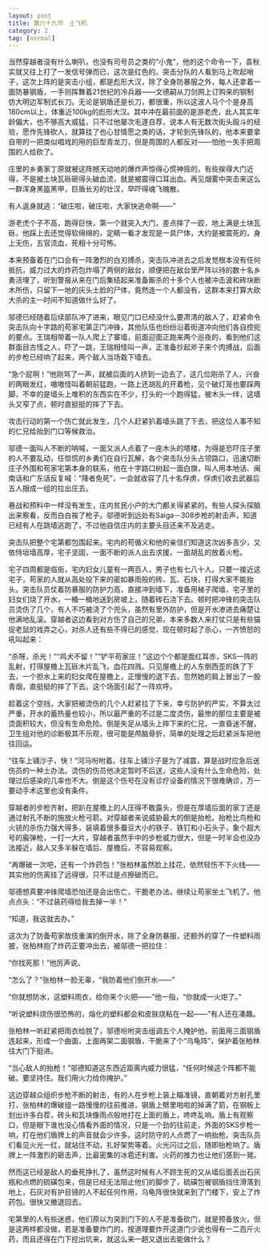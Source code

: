 ```yaml
---
layout: post
title: 第六十九节　土飞机
category: 2
tag: [normal]
---
```


当然穿越者没有什么喇叭，也没有司号员之类的“小鬼”，他的这个命令一下，袁秋实就又往上打了一发信号弹而已，这次是红色的。突击分队的人看到马上吹起哨子，这次上阵的是突击小组，都是彪形大汉，除了全身防暴服之外，每人还拿着一面防暴钢盾，一手则挥舞着21世纪的冷兵器――文德嗣从刀剑网上订购来的钢制仿大明边军制式长刀。无论是钢盾还是长刀，都很重，所以这波人马个个是身高180cm以上，体重近100kg的彪形大汉。其中冲在最前面的是游老虎，此人其实年龄偏大，也不够高大威猛，只不过他屡次毛遂自荐，说本人有无数次街头殴斗的经验，愿作先锋砍人，就算挂了也心甘情愿之类的话，才轮到先锋队的，他本来要拿自带的一把类似唱戏的用的巨型青龙刀，但是周围的人都反对――怕他一失手把周围的人给砍了。

庄里的乡勇家丁原就被这阵撼天动地的爆炸声惊得心慌神摇的，有些挨得大门近得，不是被土块瓦砾砸得头破血流，就是被震得口耳出血。再见烟雾中突击来这么一群浑身黑盔黑甲，巨盾长刃的壮汉，早吓得魂飞魄散。

有人返身就逃：“破庄啦，破庄啦，大家快逃命啊――”

游老虎个子不高，跑得巨快，第一个就突入大门，差点摔了一跤，地上满是土块瓦砾，他踩上去还觉得软绵绵的，定睛一看才发现是一具尸体，大约是被震死的，身上无伤，五官流血，死相十分可怖。

本来预备着在门口会有一阵激烈的白刃搏杀，突击队冲进去之后发觉根本没有任何抵抗，威力过大的炸药包炸塌了两侧的敌台，顺便把在敌台里严阵以待的数十名乡勇活埋了，听到警报从来在门后集结起来准备厮杀的十多个人也被冲击波和砖块断木所伤，只留下一地的灰头土脸的尸体，竟然连一个人都没有，这群本来打算大砍大杀的主一时间不知道做什么好了。

邬德已经随着后续部队冲了进来，眼见门口已经没什么要肃清的敌人了，赶紧命令突击队向十字路的苟家宅第正门冲锋，其他队伍也纷纷沿着街道冲向他们各自控扼的要点。王瑞相带着一队人爬上了寨墙，前面迎面正跑来两个巡夜的，看到他们这群面目古怪之人，吓了一跳，王瑞相怪叫一声，正准备抄起斧子来个肉搏战，后面的步枪已经响了起来，两个敌人当场栽下墙去。

“急个屁啊！”他刚骂了一声，就被后面的人挤到一边去了，这几位刚杀了人，兴奋的两眼发红，嗷嗷怪叫着朝前猛跑，一路上还胡乱的开着枪，见个破灯笼也要踩两脚，不幸的是墙头上堆积的东西实在不少，打头的一个跑得猛，被木头一绊，这墙头又窄了点，顿时直挺挺的摔了下去。

攻击行动的第一个伤亡就此发生，几个人赶紧扒着墙头跳了下去，把这位人事不知的仁兄给抬到门口等候救治。

邬德一面叫人不断的呐喊，一面又派人点着了一座木头的塔楼，为得是恐吓庄子里的人不要乱动，任惊慌的乡勇们在自行瓦解，各个突击队分头占领路口，迅速切断庄子外围和苟家宅第本身的联系，他在十字路口树起一面白旗，叫人用本地话、闽南话和广东话反复喊：“降者免死”，一会就收容了几十名俘虏，俘虏们收去武器后五人捆成一组的拉出庄去。

巷战和预料中一样没有发生，庄内贫民小户的大门都关得紧紧的。有些人探头探脑出来察看，反而白白挨了枪子。邬德听到远处有Saiga－308步枪的射击声，知道已经有人在跳墙逃跑了，不过他自信庄内的主要头目还来不及逃走。

突击队把整个宅第都包围起来。宅内的苟循义和他的亲信们知道这次凶多吉少，又依恃垣墙高厚，宅子坚固，一面不断的派人出去求援，一面胡乱的放着火枪。

宅子四周都是临街，宅内妇女儿童有一两百人，男子也有七八十人。只要一接近这宅子，苟家的人就从高处投下来的密如暴雨般的砖、瓦、石块，打得大家不能抬头。突击队员仗着防暴服的防护力高，直接冲到墙下，准备用梯子爬墙，宅子里的妇女们烧了开水，一桶一桶地送到房坡上，随着砖石浇下去。顿时把冲锋的突击队员烫伤了几个，有人不巧被浇了个兜头，虽然有里外防护，但是开水渗进去痛楚让他满地乱滚。穿越者这边看到对方伤了自己的兄弟，本来多数人来打仗只是有些猫捉老鼠的戏弄之心，对杀人还有些不得已的感觉，现在顿时起了杀心，一齐愤怒的吼叫起来：

“杀呀，杀光！”“鸡犬不留！”“铲平苟家庄！”这边个个都是面红耳赤，SKS一阵的乱射，打得屋檐上瓦砾木片乱飞，血花四溅。只见屋檐上的人东倒西歪的跌了下去，一个担水上来的妇女爬在屋檐上，正慢慢的退下去，忽然她的肩上冒出了一股青烟，直挺挺的摔了下去。这个场面引起了一阵欢呼。

趁着这个空挡，大家把被烫伤的几个人赶紧拉了下来，幸亏防护的严实，不算太过严重，开水的蓄热量也较小，所以最严重的不过是二度烫伤，最惨的那位主要是被烫面积较大，但没有生命危险。倒是失足从墙头上摔下来的仁兄，一直昏迷不醒，卫生组对他的诊断极其不乐观，很可能是颅脑骨折，简单的处理之后赶紧派车把他往回运。

“往车上铺沙子，快！”河马吩咐着。往车上铺沙子是为了减震，算是战时应急后送伤员的一种土办法。烫伤的伤员他决定暂时不后送，这些人没有什么生命危险，处理过后感染的几率也不大。倒是这个伤号在没有诊疗设备的情况下很难确诊，万一要动手术这里也没有条件。

穿越者的步枪齐射，把趴在屋檐上的人压得不敢露头，但是在厚墙后面的家丁还是通过射孔不断的施放火枪弓箭。对穿越者来说威胁最大的倒是抬枪。抬枪比鸟枪和火铳的杀伤力强大得多，装填着很多蚕豆大小的铁子、铁钉和小石头子，象个超大号的霰弹枪，一打一大片，穿越者虽然手中的步枪威力很大，但是一时半会也没办法接近，敌人又多半躲在墙后、屋檐后，不容易观察。

“再爆破一次吧，还有一个炸药包！”张柏林虽然脸上挂花，依然轻伤不下火线――其实他的伤离挂了远得很，只不过是点擦破而已。

邬德想真要冲锋爬墙恐怕还是会出伤亡，干脆老办法，继续让苟家坐土飞机了。他点点头：“不过装药得给我去掉一半！”

“知道，我这就去办。”

这次为了防备苟家故伎重演的倒开水，除了全身防暴服，还额外的穿了一件塑料雨披，张柏林抱了炸药正要冲出去，被邬德一把拉住：

“你找死那！”他厉声说。

“怎么了？”张柏林一脸无辜，“我防着他们倒开水――”

“你就想防水，这塑料雨衣，给你来个火把――”他一指，“你就成一火炬了。”

“听说塑料烧伤很恐怖的，熔化的塑料都会和皮肤烧粘在一起――”有人还在凑趣。

张柏林一听赶紧把雨衣给脱了，邬德吩咐突击组调五个人掩护他，前面用三面钢盾连起来，形成一个曲面，上面再架二面钢盾，干脆来了个“乌龟阵”，保护着张柏林往大门下挺进。

“当心敌人的抬枪！”邬德知道这东西近距离内威力很猛，“任何时候这个阵都不能破。要坚持住。我们用火力给你掩护。”

这边穿越众组织步枪不断的射击，有的人在步枪上装上瞄准镜，直朝着对方射孔里打，张柏林的爆破组一路慢慢的往前推进，钢盾上劈里啪啦的掉满了箭，在钢板上划出许多白茬，砖头和瓦块像雨点般地打在上面的盾上，咚咚乱响。盾上有观察口，但是眼下谁也没心情看外面的情况，只是一个劲的往前走，外面的SKS步枪一响，打在他们盾牌上的声音就会少许多。这时防守的人点燃了一响抬枪。突击队员们看见火光一红，就站住不动，扎好架势等着。火光闪过之后，随即抬枪响了。盾牌上一阵激烈的砸击声，比最密集的冰雹还利害。火药的推力也让他们感到一晃。

然而这已经是敌人的垂死挣扎了，虽然这时候有人不顾生死的又从墙后面丢出石灰瓶和点燃的硫磺包来，但是已经无法阻止他们的脚步了，硫磺包被钢盾挡住滑落到地上，石灰对有护目镜的人不起任何作用，乌龟阵很快就来到了门楼下，安上了炸药包。很快又撤退回去。

宅第里的人有些迷惑，他们原以为突到门下的人不是准备砍门，就是预备放火，但是这两样都没做，若是准备要炸门的，按道理要炸开这道门少说也得有一二百斤火药，而且还得在门下挖出坑来，就这么来一趟又退出去能做什么？
